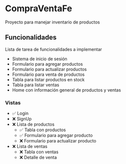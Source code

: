 # CompraVentaFe

Proyecto para manejar inventario de productos

## Funcionalidades
Lista de tarea de funcionalidades a implementar

- Sistema de inicio de sesión
- Formulario para agregar productos
- Formulario para actualizar productos
- Formulario para venta de productos
- Tabla para listar productos en stock
- Tabla para listar ventas
- Home con información general de productos y ventas

### Vistas

- :white_check_mark: Login
- :x: SignUp
- :x: Lista de productos
    - :white_check_mark: Tabla con productos
    - :white_check_mark: Formulario para agregar producto
    - :x: Formulario para actualizar producto
- :x: Lista de ventas
    - :x: Tabla con ventas
    - :x: Detalle de venta